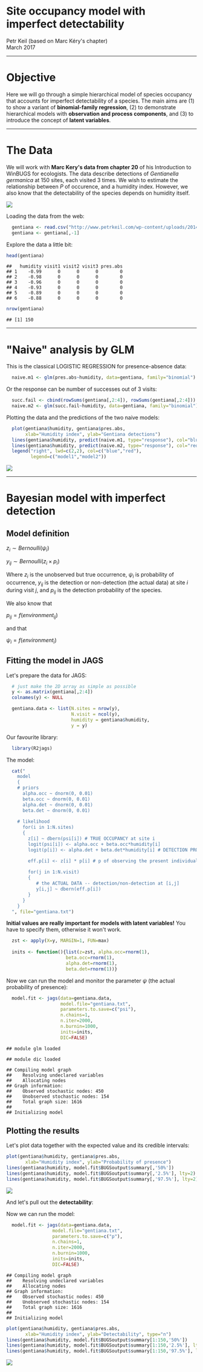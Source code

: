# Site occupancy model with imperfect detectability
Petr Keil (based on Marc Kéry's chapter)  
March 2017  



***

# Objective

Here we will go through a simple hierarchical model of species occupancy that
accounts for imperfect detectability of a species. The main aims are (1) to show a variant of **binomial-family regression**, (2) to demonstrate
hierarchical models with **observation and process components**, and (3) to introduce
the concept of **latent variables**.

***

# The Data

We will work with **Marc Kery's data from chapter 20** of his Introduction to WinBUGS for ecologists.
The data describe detections of *Gentianella germanica* at 150 sites, each visited 3 times. We wish to estimate the relationship between $P$ of occurence, and a humidity index. However, we also know that the detectability of the species depends on humidity itself.

![](figure/gentiana.png)


Loading the data from the web:

```r
  gentiana <- read.csv("http://www.petrkeil.com/wp-content/uploads/2014/02/gentiana.csv")
  gentiana <- gentiana[,-1]
```

Explore the data a little bit:

```r
head(gentiana)
```

```
##   humidity visit1 visit2 visit3 pres.abs
## 1    -0.99      0      0      0        0
## 2    -0.98      0      0      0        0
## 3    -0.96      0      0      0        0
## 4    -0.93      0      0      0        0
## 5    -0.89      0      0      0        0
## 6    -0.88      0      0      0        0
```

```r
nrow(gentiana)
```

```
## [1] 150
```

***

# "Naive" analysis by GLM

This is the classical LOGISTIC REGRESSION for presence-absence data:

```r
  naive.m1 <- glm(pres.abs~humidity, data=gentiana, family="binomial")
```

Or the response can be number of successes out of 3 visits:

```r
  succ.fail <- cbind(rowSums(gentiana[,2:4]), rowSums(gentiana[,2:4]))
  naive.m2 <- glm(succ.fail~humidity, data=gentiana, family="binomial")
```

Plotting the data and the predictions of the two naive models:

```r
  plot(gentiana$humidity, gentiana$pres.abs,
       xlab="Humidity index", ylab="Gentiana detections")
  lines(gentiana$humidity, predict(naive.m1, type="response"), col="blue")
  lines(gentiana$humidity, predict(naive.m2, type="response"), col="red")
  legend("right", lwd=c(2,2), col=c("blue","red"),
         legend=c("model1","model2"))
```

![](site_occupancy_files/figure-html/unnamed-chunk-6-1.png)<!-- -->

***

# Bayesian model with imperfect detection

## Model definition

$z_i \sim Bernoulli(\psi_i)$

$y_{ij} \sim Bernoulli(z_i \times p_{i})$

Where $z_i$ is the unobserved but true occurrence, $\psi_i$ is probability of occurrence, $y_{ij}$ is the detection or non-detection (the actual data) at site $i$ during visit $j$, and $p_{ij}$ is the detection probability of the species.

We also know that

$p_{ij}=f(environment_{ij})$

and that

$\psi_i=f(environment_i)$


## Fitting the model in JAGS

Let's prepare the data for JAGS:

```r
  # just make the 2D array as simple as possible
  y <- as.matrix(gentiana[,2:4])
  colnames(y) <- NULL

  gentiana.data <- list(N.sites = nrow(y),
                        N.visit = ncol(y),
                        humidity = gentiana$humidity,
                        y = y)
```

Our favourite library:

```r
  library(R2jags)
```

The model:

```r
  cat("
    model
    {
    # priors
      alpha.occ ~ dnorm(0, 0.01)
      beta.occ ~ dnorm(0, 0.01)
      alpha.det ~ dnorm(0, 0.01)
      beta.det ~ dnorm(0, 0.01)
      
    # likelihood 
      for(i in 1:N.sites)
      {
        z[i] ~ dbern(psi[i]) # TRUE OCCUPANCY at site i
        logit(psi[i]) <- alpha.occ + beta.occ*humidity[i] 
        logit(p[i]) <- alpha.det + beta.det*humidity[i] # DETECTION PROBABILITY

        eff.p[i] <- z[i] * p[i] # p of observing the present individual
        
        for(j in 1:N.visit)
        {           
           # the ACTUAL DATA -- detection/non-detection at [i,j]
           y[i,j] ~ dbern(eff.p[i]) 
        }  
      }
    }
  ", file="gentiana.txt")
```
  
**Initial values are really important for models with latent variables!** You have to specify them, otherwise it won't work.

```r
  zst <- apply(X=y, MARGIN=1, FUN=max)
  
  inits <- function(){list(z=zst, alpha.occ=rnorm(1),
                      beta.occ=rnorm(1),
                      alpha.det=rnorm(1),
                      beta.det=rnorm(1))}
```

Now we can run the model and monitor the parameter $\psi$ (the actual 
probability of presence):

```r
  model.fit <- jags(data=gentiana.data, 
                    model.file="gentiana.txt",
                    parameters.to.save=c("psi"),
                    n.chains=1,
                    n.iter=2000,
                    n.burnin=1000,
                    inits=inits, 
                    DIC=FALSE)
```

```
## module glm loaded
```

```
## module dic loaded
```

```
## Compiling model graph
##    Resolving undeclared variables
##    Allocating nodes
## Graph information:
##    Observed stochastic nodes: 450
##    Unobserved stochastic nodes: 154
##    Total graph size: 1616
## 
## Initializing model
```

## Plotting the results

Let's plot data together with the expected value and its credible intervals:

```r
plot(gentiana$humidity, gentiana$pres.abs,
       xlab="Humidity index", ylab="Probability of presence")
lines(gentiana$humidity, model.fit$BUGSoutput$summary[,'50%'])
lines(gentiana$humidity, model.fit$BUGSoutput$summary[,'2.5%'], lty=2)
lines(gentiana$humidity, model.fit$BUGSoutput$summary[,'97.5%'], lty=2)
```

![](site_occupancy_files/figure-html/unnamed-chunk-12-1.png)<!-- -->

And let's pull out the **detectability**:

Now we can run the model:

```r
  model.fit <- jags(data=gentiana.data, 
                 model.file="gentiana.txt",
                 parameters.to.save=c("p"),
                 n.chains=1,
                 n.iter=2000,
                 n.burnin=1000,
                 inits=inits, 
                 DIC=FALSE)
```

```
## Compiling model graph
##    Resolving undeclared variables
##    Allocating nodes
## Graph information:
##    Observed stochastic nodes: 450
##    Unobserved stochastic nodes: 154
##    Total graph size: 1616
## 
## Initializing model
```

```r
plot(gentiana$humidity, gentiana$pres.abs,
       xlab="Humidity index", ylab="Detectability", type="n")
lines(gentiana$humidity, model.fit$BUGSoutput$summary[1:150,'50%'])
lines(gentiana$humidity, model.fit$BUGSoutput$summary[1:150,'2.5%'], lty=2)
lines(gentiana$humidity, model.fit$BUGSoutput$summary[1:150,'97.5%'], lty=2)
```

![](site_occupancy_files/figure-html/unnamed-chunk-13-1.png)<!-- -->







